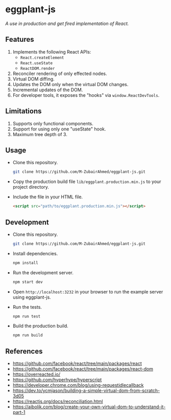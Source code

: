 # eggplant-js
*A use in production and get fired implementation of React.*


## Features
1. Implements the following React APIs:
   - `React.createElement`
   - `React.useState`
   - `ReactDOM.render`
1. Reconciler rendering of only effected nodes.
1. Virtual DOM diffing.
1. Updates the DOM only when the virtual DOM changes.
1. Incremental updates of the DOM.
1. For developer tools, it exposes the "hooks" via `window.ReactDevTools`.


## Limitations
1. Supports only functional components.
1. Support for using only one "useState" hook.
1. Maximum tree depth of 3.


## Usage
- Clone this repository.

    ```bash
    git clone https://github.com/M-ZubairAhmed/eggplant-js.git
    ```
- Copy the production build file `lib/eggplant.production.min.js` to your project directory.
- Include the file in your HTML file.

    ```html
    <script src="path/to/eggplant.production.min.js"></script>
    ```

## Development
- Clone this repository.

    ```bash
    git clone https://github.com/M-ZubairAhmed/eggplant-js.git
    ```
- Install dependencies.

    ```bash
    npm install
    ```
- Run the development server.

    ```bash
    npm start dev
    ```
- Open `http://localhost:3232` in your browser to run the example server using eggplant-js.
- Run the tests.

    ```bash
    npm run test
    ```
- Build the production build.

    ```bash
    npm run build
    ```

## References
- https://github.com/facebook/react/tree/main/packages/react
- https://github.com/facebook/react/tree/main/packages/react-dom
- https://overreacted.io/
- https://github.com/hyperhype/hyperscript
- https://developer.chrome.com/blog/using-requestidlecallback
- https://dev.to/ycmjason/building-a-simple-virtual-dom-from-scratch-3d05
- https://reactjs.org/docs/reconciliation.html
- https://aibolik.com/blog/create-your-own-virtual-dom-to-understand-it-part-1